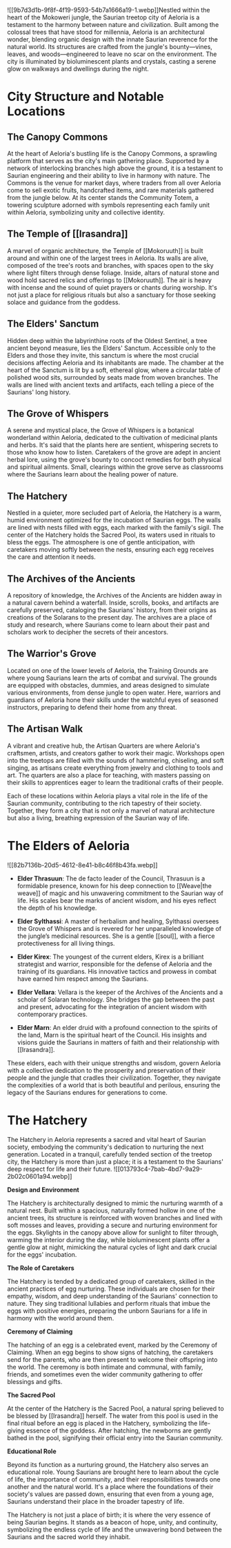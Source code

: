 ![[9b7d3d1b-9f8f-4f19-9593-54b7a1666a19-1.webp]]Nestled within the heart of the Mokoweri jungle, the Saurian treetop city of Aeloria is a testament to the harmony between nature and civilization. Built among the colossal trees that have stood for millennia, Aeloria is an architectural wonder, blending organic design with the innate Saurian reverence for the natural world. Its structures are crafted from the jungle's bounty—vines, leaves, and woods—engineered to leave no scar on the environment. The city is illuminated by bioluminescent plants and crystals, casting a serene glow on walkways and dwellings during the night.

# City Structure and Notable Locations

## The Canopy Commons

At the heart of Aeloria's bustling life is the Canopy Commons, a sprawling platform that serves as the city's main gathering place. Supported by a network of interlocking branches high above the ground, it is a testament to Saurian engineering and their ability to live in harmony with nature. The Commons is the venue for market days, where traders from all over Aeloria come to sell exotic fruits, handcrafted items, and rare materials gathered from the jungle below. At its center stands the Community Totem, a towering sculpture adorned with symbols representing each family unit within Aeloria, symbolizing unity and collective identity.

## The Temple of [[Irasandra]]

A marvel of organic architecture, the Temple of [[Mokoruuth]] is built around and within one of the largest trees in Aeloria. Its walls are alive, composed of the tree's roots and branches, with spaces open to the sky where light filters through dense foliage. Inside, altars of natural stone and wood hold sacred relics and offerings to [[Mokoruuth]]. The air is heavy with incense and the sound of quiet prayers or chants during worship. It's not just a place for religious rituals but also a sanctuary for those seeking solace and guidance from the goddess.

## The Elders' Sanctum

Hidden deep within the labyrinthine roots of the Oldest Sentinel, a tree ancient beyond measure, lies the Elders' Sanctum. Accessible only to the Elders and those they invite, this sanctum is where the most crucial decisions affecting Aeloria and its inhabitants are made. The chamber at the heart of the Sanctum is lit by a soft, ethereal glow, where a circular table of polished wood sits, surrounded by seats made from woven branches. The walls are lined with ancient texts and artifacts, each telling a piece of the Saurians' long history.

## The Grove of Whispers

A serene and mystical place, the Grove of Whispers is a botanical wonderland within Aeloria, dedicated to the cultivation of medicinal plants and herbs. It's said that the plants here are sentient, whispering secrets to those who know how to listen. Caretakers of the grove are adept in ancient herbal lore, using the grove's bounty to concoct remedies for both physical and spiritual ailments. Small, clearings within the grove serve as classrooms where the Saurians learn about the healing power of nature.

## The Hatchery

Nestled in a quieter, more secluded part of Aeloria, the Hatchery is a warm, humid environment optimized for the incubation of Saurian eggs. The walls are lined with nests filled with eggs, each marked with the family's sigil. The center of the Hatchery holds the Sacred Pool, its waters used in rituals to bless the eggs. The atmosphere is one of gentle anticipation, with caretakers moving softly between the nests, ensuring each egg receives the care and attention it needs.
##  The Archives of the Ancients

A repository of knowledge, the Archives of the Ancients are hidden away in a natural cavern behind a waterfall. Inside, scrolls, books, and artifacts are carefully preserved, cataloging the Saurians' history, from their origins as creations of the Solarans to the present day. The archives are a place of study and research, where Saurians come to learn about their past and scholars work to decipher the secrets of their ancestors.

## The Warrior's Grove

Located on one of the lower levels of Aeloria, the Training Grounds are where young Saurians learn the arts of combat and survival. The grounds are equipped with obstacles, dummies, and areas designed to simulate various environments, from dense jungle to open water. Here, warriors and guardians of Aeloria hone their skills under the watchful eyes of seasoned instructors, preparing to defend their home from any threat.

## The Artisan Walk

A vibrant and creative hub, the Artisan Quarters are where Aeloria's craftsmen, artists, and creators gather to work their magic. Workshops open into the treetops are filled with the sounds of hammering, chiseling, and soft singing, as artisans create everything from jewelry and clothing to tools and art. The quarters are also a place for teaching, with masters passing on their skills to apprentices eager to learn the traditional crafts of their people.

Each of these locations within Aeloria plays a vital role in the life of the Saurian community, contributing to the rich tapestry of their society. Together, they form a city that is not only a marvel of natural architecture but also a living, breathing expression of the Saurian way of life.
    

# The Elders of Aeloria
![[82b7136b-20d5-4612-8e41-b8c46f8b43fa.webp]]

- **Elder Thrasuun**: The de facto leader of the Council, Thrasuun is a formidable presence, known for his deep connection to [[Weave|the weave]] of magic and his unwavering commitment to the Saurian way of life. His scales bear the marks of ancient wisdom, and his eyes reflect the depth of his knowledge.
    
- **Elder Sylthassi**: A master of herbalism and healing, Sylthassi oversees the Grove of Whispers and is revered for her unparalleled knowledge of the jungle’s medicinal resources. She is a gentle [[soul]], with a fierce protectiveness for all living things.
    
- **Elder Kirex**: The youngest of the current elders, Kirex is a brilliant strategist and warrior, responsible for the defense of Aeloria and the training of its guardians. His innovative tactics and prowess in combat have earned him respect among the Saurians.
    
- **Elder Vellara**: Vellara is the keeper of the Archives of the Ancients and a scholar of Solaran technology. She bridges the gap between the past and present, advocating for the integration of ancient wisdom with contemporary practices.
    
- **Elder Marn**: An elder druid with a profound connection to the spirits of the land, Marn is the spiritual heart of the Council. His insights and visions guide the Saurians in matters of faith and their relationship with [[Irasandra]].
    

These elders, each with their unique strengths and wisdom, govern Aeloria with a collective dedication to the prosperity and preservation of their people and the jungle that cradles their civilization. Together, they navigate the complexities of a world that is both beautiful and perilous, ensuring the legacy of the Saurians endures for generations to come.

# The Hatchery
The Hatchery in Aeloria represents a sacred and vital heart of Saurian society, embodying the community's dedication to nurturing the next generation. Located in a tranquil, carefully tended section of the treetop city, the Hatchery is more than just a place; it is a testament to the Saurians' deep respect for life and their future.
![[013793c4-7bab-4bd7-9a29-2b02c0601a94.webp]]

**Design and Environment**

The Hatchery is architecturally designed to mimic the nurturing warmth of a natural nest. Built within a spacious, naturally formed hollow in one of the ancient trees, its structure is reinforced with woven branches and lined with soft mosses and leaves, providing a secure and nurturing environment for the eggs. Skylights in the canopy above allow for sunlight to filter through, warming the interior during the day, while bioluminescent plants offer a gentle glow at night, mimicking the natural cycles of light and dark crucial for the eggs' incubation.

**The Role of Caretakers**

The Hatchery is tended by a dedicated group of caretakers, skilled in the ancient practices of egg nurturing. These individuals are chosen for their empathy, wisdom, and deep understanding of the Saurians' connection to nature. They sing traditional lullabies and perform rituals that imbue the eggs with positive energies, preparing the unborn Saurians for a life in harmony with the world around them.

**Ceremony of Claiming**

The hatching of an egg is a celebrated event, marked by the Ceremony of Claiming. When an egg begins to show signs of hatching, the caretakers send for the parents, who are then present to welcome their offspring into the world. The ceremony is both intimate and communal, with family, friends, and sometimes even the wider community gathering to offer blessings and gifts.

**The Sacred Pool**

At the center of the Hatchery is the Sacred Pool, a natural spring believed to be blessed by [[Irasandra]] herself. The water from this pool is used in the final ritual before an egg is placed in the Hatchery, symbolizing the life-giving essence of the goddess. After hatching, the newborns are gently bathed in the pool, signifying their official entry into the Saurian community.

**Educational Role**

Beyond its function as a nurturing ground, the Hatchery also serves an educational role. Young Saurians are brought here to learn about the cycle of life, the importance of community, and their responsibilities towards one another and the natural world. It's a place where the foundations of their society's values are passed down, ensuring that even from a young age, Saurians understand their place in the broader tapestry of life.

The Hatchery is not just a place of birth; it is where the very essence of being Saurian begins. It stands as a beacon of hope, unity, and continuity, symbolizing the endless cycle of life and the unwavering bond between the Saurians and the sacred world they inhabit.